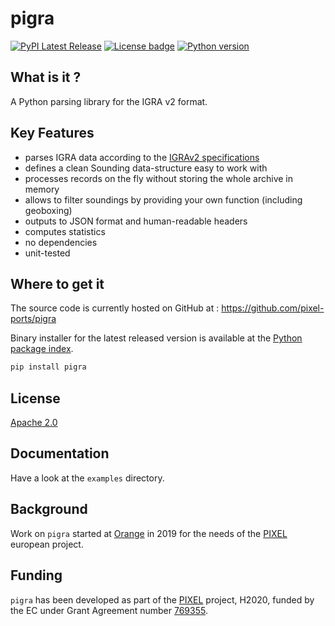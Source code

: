 # pigra

[![PyPI Latest Release](https://img.shields.io/pypi/v/pigra)](https://pypi.org/project/pigra/)
[![License badge](https://img.shields.io/github/license/pixel-ports/pigra)](https://opensource.org/licenses/Apache-2.0)
[![Python version](https://img.shields.io/pypi/pyversions/pigra)](https://pypi.org/project/pigra/)

## What is it ?

A Python parsing library for the IGRA v2 format.

## Key Features

- parses IGRA data according to the [IGRAv2 specifications](ftp://ftp.ncdc.noaa.gov/pub/data/igra/data/igra2-data-format.txt)
- defines a clean Sounding data-structure easy to work with
- processes records on the fly without storing the whole archive in memory
- allows to filter soundings by providing your own function (including geoboxing)
- outputs to JSON format and human-readable headers
- computes statistics
- no dependencies
- unit-tested

## Where to get it
The source code is currently hosted on GitHub at :
https://github.com/pixel-ports/pigra

Binary installer for the latest released version is available at the [Python
package index](https://pypi.org/project/pigra).

```sh
pip install pigra
```

## License
[Apache 2.0](LICENSE)

## Documentation
Have a look at the `examples` directory.

## Background
Work on ``pigra`` started at [Orange](https://www.orange.com) in 2019 for the needs of the [PIXEL](https://pixel-ports.eu) european project.

## Funding

``pigra`` has been developed as part of the [PIXEL](https://pixel-ports.eu) project, H2020, funded by the EC under Grant Agreement number [769355](https://cordis.europa.eu/project/id/769355).